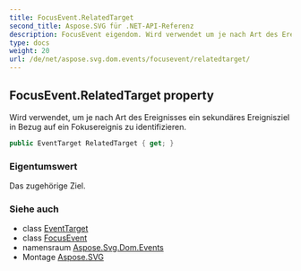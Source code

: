 ```yaml
---
title: FocusEvent.RelatedTarget
second_title: Aspose.SVG für .NET-API-Referenz
description: FocusEvent eigendom. Wird verwendet um je nach Art des Ereignisses ein sekundäres Ereignisziel in Bezug auf ein Fokusereignis zu identifizieren.
type: docs
weight: 20
url: /de/net/aspose.svg.dom.events/focusevent/relatedtarget/
---
```

## FocusEvent.RelatedTarget property

Wird verwendet, um je nach Art des Ereignisses ein sekundäres Ereignisziel in Bezug auf ein Fokusereignis zu identifizieren.

```csharp
public EventTarget RelatedTarget { get; }
```

### Eigentumswert

Das zugehörige Ziel.

### Siehe auch

* class [EventTarget](../../../aspose.svg.dom/eventtarget/)
* class [FocusEvent](../)
* namensraum [Aspose.Svg.Dom.Events](../../focusevent/)
* Montage [Aspose.SVG](../../../)


